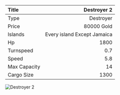 |Title        | Destroyer 2
|:-|-:
|Type         | Destroyer           
|Price        | 80000 Gold    
|Islands      | Every island Except Jamaica
|Hp           | 1800
|Turnspeed    | 0.7
|Speed        | 5.8
|Max Capacity | 14
|Cargo Size   | 1300

![Destroyer 2](../assets/img/destroyer.png)